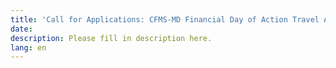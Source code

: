 ```yaml
---
title: 'Call for Applications: CFMS-MD Financial Day of Action Travel Awards'
date:
description: Please fill in description here.
lang: en
---
```

